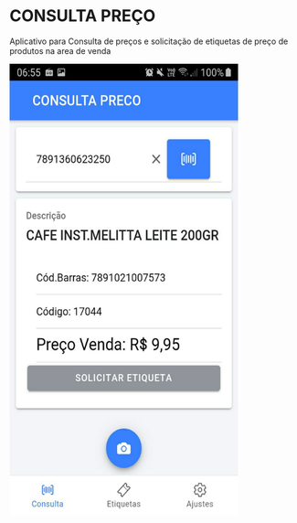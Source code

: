 # CONSULTA PREÇO
Aplicativo para Consulta de preços e solicitação de etiquetas de preço de produtos na area de venda

<img src="https://github.com/WillianMz/consulta-preco-app/blob/main/imagem_telas/tela_consulta.jpg" width="400" height="790">
